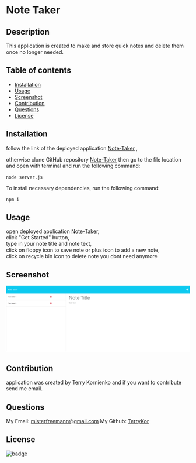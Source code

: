 # Note Taker 

## Description

This application is created to make and store quick notes and delete them once no longer needed.

## Table of contents

- [Installation](#installation)
- [Usage](#usage)
- [Screenshot](#screenshot)
- [Contribution](#contribution)
- [Questions](#questions)
- [License](#license)

## Installation

follow the link of the deployed application [Note-Taker](https://note-taker-app-terry.herokuapp.com/) ,

otherwise clone GitHub repository [Note-Taker](https://github.com/TerryKor/Note-Taker) then
go to the file location and open with terminal and run the following command:
```
node server.js
```

To install necessary dependencies, run the following command:
```
npm i
```
## Usage
open deployed application [Note-Taker](https://note-taker-app-terry.herokuapp.com/),<br />
click "Get Started" button,<br />
type in your note title and note text,<br />
click on floppy icon to save note or plus icon to add a new note,<br />
click on recycle bin icon to delete note you dont need anymore<br />

## Screenshot

![Web Page Overview](./images/note-taker-app-screenshot.png?raw=true "Web Page Overview")


## Contribution

application was created by Terry Kornienko and if you want to contribute send me email.

## Questions

My Email:
[misterfreemann@gmail.com](mailto:misterfreemann@gmail.com)
My Github:
[TerryKor](https://github.com/TerryKor)

## License

![badge](https://img.shields.io/badge/license-MIT-blue)